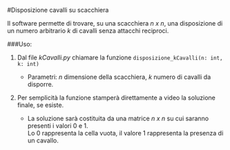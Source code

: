 #Disposizione cavalli su scacchiera

Il software permette di trovare, su una scacchiera *n x n*, una disposizione di un numero arbitrario *k* di cavalli senza attacchi reciproci.

###Uso:

1.  Dal file *kCavalli.py* chiamare la funzione `disposizione_kCavalli(n: int, k: int)`

    *  Parametri: *n* dimensione della scacchiera, *k* numero di cavalli da disporre.

2.  Per semplicità la funzione stamperà direttamente a video la soluzione finale, se esiste.

    *  La soluzione sarà costituita da una matrice *n x n* su cui saranno presenti i valori 0 e 1.\
    Lo 0 rappresenta la cella vuota, il valore 1 rappresenta la presenza di un cavallo.